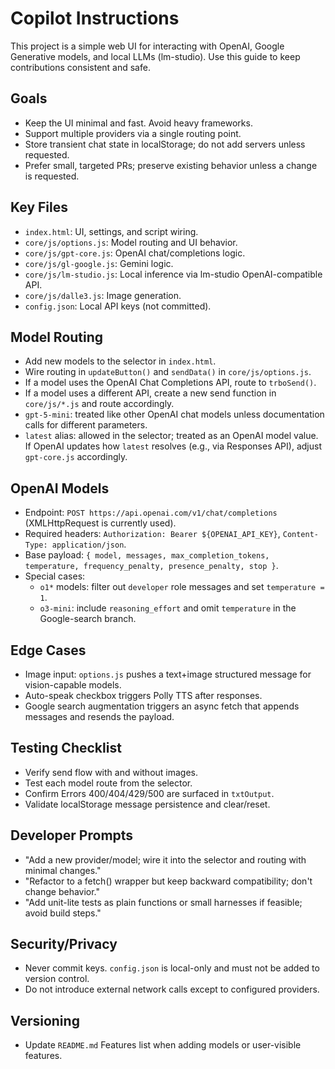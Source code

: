 # Copilot Instructions

This project is a simple web UI for interacting with OpenAI, Google Generative models, and local LLMs (lm-studio). Use this guide to keep contributions consistent and safe.

## Goals
- Keep the UI minimal and fast. Avoid heavy frameworks.
- Support multiple providers via a single routing point.
- Store transient chat state in localStorage; do not add servers unless requested.
- Prefer small, targeted PRs; preserve existing behavior unless a change is requested.

## Key Files
- `index.html`: UI, settings, and script wiring.
- `core/js/options.js`: Model routing and UI behavior.
- `core/js/gpt-core.js`: OpenAI chat/completions logic.
- `core/js/gl-google.js`: Gemini logic.
- `core/js/lm-studio.js`: Local inference via lm-studio OpenAI-compatible API.
- `core/js/dalle3.js`: Image generation.
- `config.json`: Local API keys (not committed).

## Model Routing
- Add new models to the selector in `index.html`.
- Wire routing in `updateButton()` and `sendData()` in `core/js/options.js`.
- If a model uses the OpenAI Chat Completions API, route to `trboSend()`.
- If a model uses a different API, create a new send function in `core/js/*.js` and route accordingly.
 - `gpt-5-mini`: treated like other OpenAI chat models unless documentation calls for different parameters.
 - `latest` alias: allowed in the selector; treated as an OpenAI model value. If OpenAI updates how `latest` resolves (e.g., via Responses API), adjust `gpt-core.js` accordingly.

## OpenAI Models
- Endpoint: `POST https://api.openai.com/v1/chat/completions` (XMLHttpRequest is currently used).
- Required headers: `Authorization: Bearer ${OPENAI_API_KEY}`, `Content-Type: application/json`.
- Base payload: `{ model, messages, max_completion_tokens, temperature, frequency_penalty, presence_penalty, stop }`.
- Special cases:
  - `o1*` models: filter out `developer` role messages and set `temperature = 1`.
  - `o3-mini`: include `reasoning_effort` and omit `temperature` in the Google-search branch.

## Edge Cases
- Image input: `options.js` pushes a text+image structured message for vision-capable models.
- Auto-speak checkbox triggers Polly TTS after responses.
- Google search augmentation triggers an async fetch that appends messages and resends the payload.

## Testing Checklist
- Verify send flow with and without images.
- Test each model route from the selector.
- Confirm Errors 400/404/429/500 are surfaced in `txtOutput`.
- Validate localStorage message persistence and clear/reset.

## Developer Prompts
- "Add a new provider/model; wire it into the selector and routing with minimal changes."
- "Refactor to a fetch() wrapper but keep backward compatibility; don't change behavior."
- "Add unit-lite tests as plain functions or small harnesses if feasible; avoid build steps."

## Security/Privacy
- Never commit keys. `config.json` is local-only and must not be added to version control.
- Do not introduce external network calls except to configured providers.

## Versioning
- Update `README.md` Features list when adding models or user-visible features.
